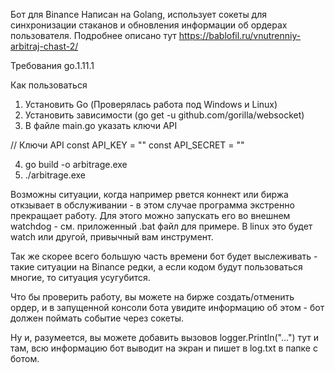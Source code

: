 Бот для Binance
Написан на Golang, использует сокеты для синхронизации стаканов и обновления информации об ордерах пользователя.
Подробнее описано тут https://bablofil.ru/vnutrenniy-arbitraj-chast-2/

Требования
go.1.11.1

Как пользоваться
1. Установить Go (Проверялась работа под Windows и Linux)
2. Установить зависимости (go get -u github.com/gorilla/websocket)
3. В файле main.go указать ключи API

// Ключи API
const API_KEY = ""
const API_SECRET = ""

4. go build -o arbitrage.exe
5. ./arbitrage.exe

Возможны ситуации, когда например рвется коннект или биржа откзывает в обслуживании - в этом случае программа экстренно прекращает работу. Для этого можно запускать его во внешнем watchdog - см. приложенный .bat файл для примере. 
В linux это будет watch или другой, привычный вам инструмент.

Так же скорее всего большую часть времени бот будет выслеживать - такие ситуации на Binance редки, а если кодом будут пользоваться многие, то ситуация усугубится. 

Что бы проверить работу, вы можете на бирже создать/отменить ордер, и в запущенной консоли бота увидите информацию об этом - бот должен поймать событие через сокеты.

Ну и, разумеется, вы можете добавить вызовов logger.Println("...") тут и там, всю информацию бот выводит на экран и пишет в log.txt в папке с ботом.


